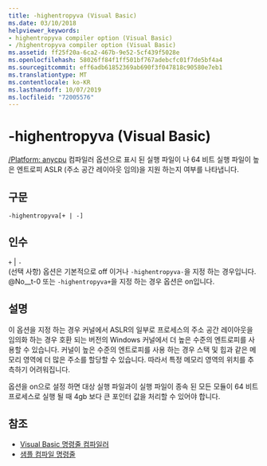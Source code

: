 ```yaml
---
title: -highentropyva (Visual Basic)
ms.date: 03/10/2018
helpviewer_keywords:
- highentropyva compiler option (Visual Basic)
- /highentropyva compiler option (Visual Basic)
ms.assetid: ff25f20a-6ca2-467b-9e52-5cf439f5028e
ms.openlocfilehash: 58026ff84f1ff501bf767adebcfc01f7de5bf4a4
ms.sourcegitcommit: eff6adb61852369ab690f3f047818c90580e7eb1
ms.translationtype: MT
ms.contentlocale: ko-KR
ms.lasthandoff: 10/07/2019
ms.locfileid: "72005576"
---
```

# <a name="-highentropyva-visual-basic"></a>-highentropyva (Visual Basic)
[/Platform: anycpu](../../../visual-basic/reference/command-line-compiler/platform.md) 컴파일러 옵션으로 표시 된 실행 파일이 나 64 비트 실행 파일이 높은 엔트로피 ASLR (주소 공간 레이아웃 임의)을 지원 하는지 여부를 나타냅니다.  
  
## <a name="syntax"></a>구문  
  
```console  
-highentropyva[+ | -]  
```  
  
## <a name="arguments"></a>인수  
 `+` &#124; `-`  
 (선택 사항) 옵션은 기본적으로 off 이거나 `-highentropyva-`을 지정 하는 경우입니다. @No__t-0 또는 `-highentropyva+`을 지정 하는 경우 옵션은 on입니다.  
  
## <a name="remarks"></a>설명  
 이 옵션을 지정 하는 경우 커널에서 ASLR의 일부로 프로세스의 주소 공간 레이아웃을 임의화 하는 경우 호환 되는 버전의 Windows 커널에서 더 높은 수준의 엔트로피를 사용할 수 있습니다. 커널이 높은 수준의 엔트로피를 사용 하는 경우 스택 및 힙과 같은 메모리 영역에 더 많은 주소를 할당할 수 있습니다. 따라서 특정 메모리 영역의 위치를 추측하기 어려워집니다.  
  
 옵션을 on으로 설정 하면 대상 실행 파일과이 실행 파일이 종속 된 모든 모듈이 64 비트 프로세스로 실행 될 때 4gb 보다 큰 포인터 값을 처리할 수 있어야 합니다.  
  
## <a name="see-also"></a>참조

- [Visual Basic 명령줄 컴파일러](../../../visual-basic/reference/command-line-compiler/index.md)
- [샘플 컴파일 명령줄](../../../visual-basic/reference/command-line-compiler/sample-compilation-command-lines.md)
